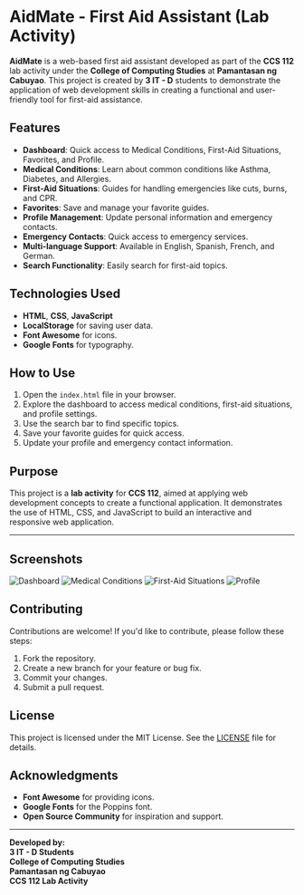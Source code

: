 
# AidMate - First Aid Assistant (Lab Activity)

**AidMate** is a web-based first aid assistant developed as part of the **CCS 112** lab activity under the **College of Computing Studies** at **Pamantasan ng Cabuyao**. This project is created by **3 IT - D** students to demonstrate the application of web development skills in creating a functional and user-friendly tool for first-aid assistance.

## Features

- **Dashboard**: Quick access to Medical Conditions, First-Aid Situations, Favorites, and Profile.
- **Medical Conditions**: Learn about common conditions like Asthma, Diabetes, and Allergies.
- **First-Aid Situations**: Guides for handling emergencies like cuts, burns, and CPR.
- **Favorites**: Save and manage your favorite guides.
- **Profile Management**: Update personal information and emergency contacts.
- **Emergency Contacts**: Quick access to emergency services.
- **Multi-language Support**: Available in English, Spanish, French, and German.
- **Search Functionality**: Easily search for first-aid topics.

## Technologies Used

- **HTML**, **CSS**, **JavaScript**
- **LocalStorage** for saving user data.
- **Font Awesome** for icons.
- **Google Fonts** for typography.

## How to Use

1. Open the `index.html` file in your browser.
2. Explore the dashboard to access medical conditions, first-aid situations, and profile settings.
3. Use the search bar to find specific topics.
4. Save your favorite guides for quick access.
5. Update your profile and emergency contact information.

## Purpose

This project is a **lab activity** for **CCS 112**, aimed at applying web development concepts to create a functional application. It demonstrates the use of HTML, CSS, and JavaScript to build an interactive and responsive web application.

---

## Screenshots

![Dashboard](screenshots/dashboard.png)
![Medical Conditions](screenshots/conditions.png)
![First-Aid Situations](screenshots/situations.png)
![Profile](screenshots/profile.png)

## Contributing

Contributions are welcome! If you'd like to contribute, please follow these steps:

1. Fork the repository.
2. Create a new branch for your feature or bug fix.
3. Commit your changes.
4. Submit a pull request.

## License

This project is licensed under the MIT License. See the [LICENSE](LICENSE) file for details.

## Acknowledgments

- **Font Awesome** for providing icons.
- **Google Fonts** for the Poppins font.
- **Open Source Community** for inspiration and support.


---

**Developed by:**  
**3 IT - D Students**  
**College of Computing Studies**  
**Pamantasan ng Cabuyao**  
**CCS 112 Lab Activity**
